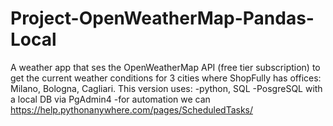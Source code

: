 # Project-OpenWeatherMap-Pandas-Local

A weather app that ses the OpenWeatherMap API (free tier subscription) to get the current weather conditions for 3 cities where ShopFully has offices: Milano, Bologna, Cagliari. 
This version uses: 
  -python, SQL 
  -PosgreSQL with a local DB via PgAdmin4
  -for automation we can https://help.pythonanywhere.com/pages/ScheduledTasks/
